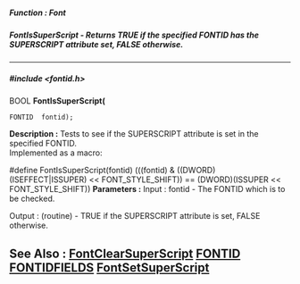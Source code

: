 ##### Function : Font
##### FontIsSuperScript - Returns TRUE if the specified FONTID has the SUPERSCRIPT attribute set, FALSE otherwise.
---
##### #include <fontid.h>
BOOL **FontIsSuperScript(**

	FONTID  fontid);
**Description :**
Tests to see if the SUPERSCRIPT attribute is set in the specified FONTID.  
Implemented as a macro:

#define FontIsSuperScript(fontid) (((fontid) & ((DWORD)(ISEFFECT|ISSUPER) << 
FONT_STYLE_SHIFT)) == (DWORD)(ISSUPER << FONT_STYLE_SHIFT))
**Parameters :**
Input :
fontid  -  The FONTID which is to be checked.

Output :
(routine)  -  TRUE if the SUPERSCRIPT attribute is set, FALSE otherwise.


**See Also :**
[FontClearSuperScript](D:/md_files/FontClearSuperScript.md)
[FONTID](D:/md_files/FONTID.md)
[FONTIDFIELDS](D:/md_files/FONTIDFIELDS.md)
[FontSetSuperScript](D:/md_files/FontSetSuperScript.md)
---
